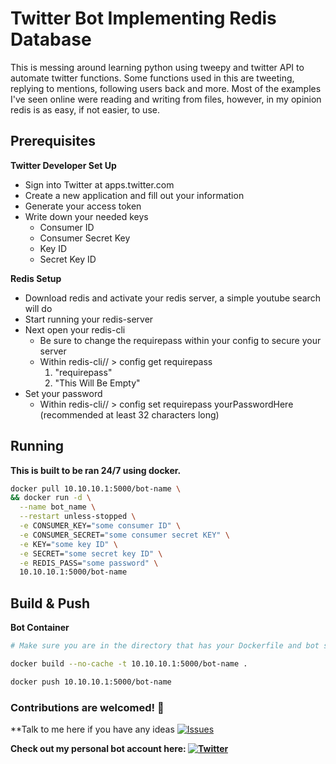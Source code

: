 # Twitter Bot Implementing Redis Database 

This is messing around learning python using tweepy and twitter API to automate twitter functions. Some functions used in this are 
tweeting, replying to mentions, following users back and more. Most of the examples I've seen online were reading and writing from files, however, in my opinion redis is as easy, if not easier, to use.

## Prerequisites
**Twitter Developer Set Up**
* Sign into Twitter at apps.twitter.com
* Create a new application and fill out your information
* Generate your access token
* Write down your needed keys
  * Consumer ID
  * Consumer Secret Key
  * Key ID
  * Secret Key ID

**Redis Setup**
* Download redis and activate your redis server, a simple youtube search will do
* Start running your redis-server
* Next open your redis-cli
  * Be sure to change the requirepass within your config to secure your server
  * Within redis-cli// > config get requirepass
    1. "requirepass"
    2. "This Will Be Empty"
* Set your password
  * Within redis-cli// > config set requirepass yourPasswordHere (recommended at least 32 characters long)



## Running

**This is built to be ran 24/7 using docker.**

```bash
docker pull 10.10.10.1:5000/bot-name \
&& docker run -d \
  --name bot_name \
  --restart unless-stopped \
  -e CONSUMER_KEY="some consumer ID" \
  -e CONSUMER_SECRET="some consumer secret KEY" \
  -e KEY="some key ID" \
  -e SECRET="some secret key ID" \
  -e REDIS_PASS="some password" \
  10.10.10.1:5000/bot-name
```

## Build & Push 

**Bot Container**
```bash
# Make sure you are in the directory that has your Dockerfile and bot script

docker build --no-cache -t 10.10.10.1:5000/bot-name .

docker push 10.10.10.1:5000/bot-name
```

### Contributions are welcomed! 💚
**Talk to me here if you have any ideas [![Issues][1.4]][1]

**Check out my personal bot account here: [![Twitter][1.2]][2]**



<!-- link to issues page -->

[1]: https://github.com/abspen1/twitter-bot/issues

<!-- links to your social media accounts -->

[2]: https://twitter.com/interntendie

<!-- icons without padding -->

[1.2]: http://i.imgur.com/wWzX9uB.png (twitter icon without padding)
[1.4]: https://imgur.com/gallery/oiBlB (mail icon without padding)